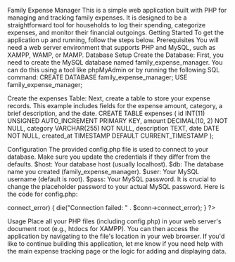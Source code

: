 Family Expense Manager
This is a simple web application built with PHP for managing and tracking family expenses. It is designed to be a straightforward tool for households to log their spending, categorize expenses, and monitor their financial outgoings.
Getting Started
To get the application up and running, follow the steps below.
Prerequisites
You will need a web server environment that supports PHP and MySQL, such as XAMPP, WAMP, or MAMP.
Database Setup
Create the Database:
First, you need to create the MySQL database named family_expense_manager. You can do this using a tool like phpMyAdmin or by running the following SQL command:
CREATE DATABASE family_expense_manager;
USE family_expense_manager;


Create the expenses Table:
Next, create a table to store your expense records. This example includes fields for the expense amount, category, a brief description, and the date.
CREATE TABLE expenses (
    id INT(11) UNSIGNED AUTO_INCREMENT PRIMARY KEY,
    amount DECIMAL(10, 2) NOT NULL,
    category VARCHAR(255) NOT NULL,
    description TEXT,
    date DATE NOT NULL,
    created_at TIMESTAMP DEFAULT CURRENT_TIMESTAMP
);


Configuration
The provided config.php file is used to connect to your database. Make sure you update the credentials if they differ from the defaults.
$host: Your database host (usually localhost).
$db: The database name you created (family_expense_manager).
$user: Your MySQL username (default is root).
$pass: Your MySQL password. It is crucial to change the placeholder password to your actual MySQL password.
Here is the code for config.php:
<?php 
session_start(); 

$host = 'localhost'; 
$db   = 'family_expense_manager'; 
$user = 'root'; 
$pass = ''; // Change as per your MySQL password 

$conn = new mysqli($host, $user, $pass, $db); 

if ($conn->connect_error) { 
    die("Connection failed: " . $conn->connect_error); 
} 
?>


Usage
Place all your PHP files (including config.php) in your web server's document root (e.g., htdocs for XAMPP). You can then access the application by navigating to the file's location in your web browser.
If you'd like to continue building this application, let me know if you need help with the main expense tracking page or the logic for adding and displaying data.
